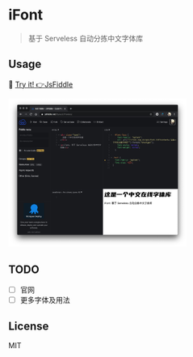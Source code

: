 # iFont

> 基于 Serveless 自动分拣中文字体库

## Usage

<p align="left">
  🎉 <a href="https://jsfiddle.net/ifyour/c7rovexs/">Try it! 👉JsFiddle</a>
</p>
<p align="left">
  <img src="./assets/demo.jpg" alt="demo" width="70%">
</p>

## TODO

- [ ] 官网
- [ ] 更多字体及用法

## License

MIT
